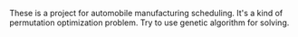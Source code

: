 These is a project for automobile manufacturing scheduling.
It's a kind of permutation optimization problem.
Try to use genetic algorithm for solving.